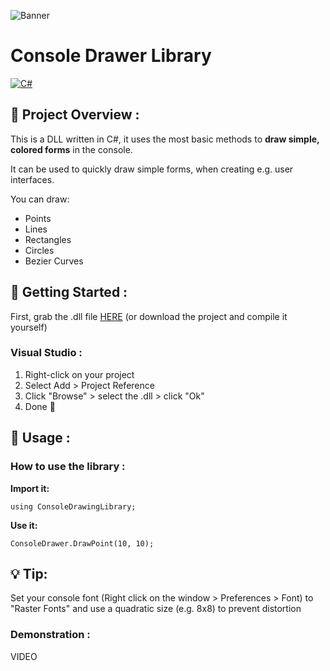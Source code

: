 ![Banner](https://user-images.githubusercontent.com/47181191/218121404-1d86b636-49a9-414f-81c7-7885038e15ba.png)


# Console Drawer Library

 [![C#](https://img.shields.io/badge/Language-C%23-blue?style=for-the-badge&logo=.net)](https://en.wikipedia.org/wiki/C_Sharp_(programming_language)) 

## :open_book: Project Overview :

This is a DLL written in C#, it uses the most basic methods to **draw simple, colored forms** in the console.

It can be used to quickly draw simple forms, when creating e.g. user interfaces.

You can draw:

 - Points
 - Lines
 - Rectangles
 - Circles
 - Bezier Curves

## 🚀 Getting Started :

First, grab the .dll file [HERE]([/alexander1220/ConsoleDrawingLibrary/raw/master/ConsoleDrawingLibrary/bin/Release/ConsoleDrawingLibrary.dll](https://github.com/alexander1220/ConsoleDrawingLibrary/blob/master/ConsoleDrawingLibrary/bin/Release/ConsoleDrawingLibrary.dll)) (or download the project and compile it yourself)

### Visual Studio :

1. Right-click on your project
2. Select Add > Project Reference
3. Click "Browse" > select the .dll > click "Ok"
3. Done 🎉

## 🧪 Usage :

### How to use the library :

**Import it:**

    using ConsoleDrawingLibrary;

**Use it:**

    ConsoleDrawer.DrawPoint(10, 10);


## 💡 Tip:

Set your console font (Right click on the window > Preferences > Font) to "Raster Fonts" and use a quadratic size (e.g. 8x8) to prevent distortion

### Demonstration :

VIDEO
